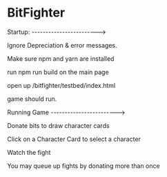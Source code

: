 # BitFighter


Startup: ------------------------> 

Ignore Depreciation & error messages.

Make sure npm and yarn are installed

run npm run build on the main page

open up /bitfighter/testbed/index.html

game should run.

Running Game ------------------------>

Donate bits to draw character cards

Click on a Character Card to select a character

Watch the fight

You may queue up fights by donating more than once